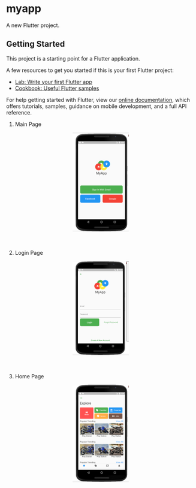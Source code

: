 # myapp

A new Flutter project.

## Getting Started

This project is a starting point for a Flutter application.

A few resources to get you started if this is your first Flutter project:

- [Lab: Write your first Flutter app](https://flutter.io/docs/get-started/codelab)
- [Cookbook: Useful Flutter samples](https://flutter.io/docs/cookbook)

For help getting started with Flutter, view our 
[online documentation](https://flutter.io/docs), which offers tutorials, 
samples, guidance on mobile development, and a full API reference.

1. Main Page

<p align="center">
  <img src="gitimages/MainPage.png" width="150"/>
</p>
<br>

2. Login Page

<p align="center">
  <img src="gitimages/LoginPage.png" width="150"/>
</p>
<br>

3. Home Page

<p align="center">
  <img src="gitimages/HomePage.png" width="150"/>
</p>
<br>